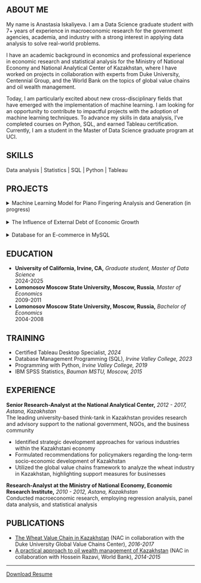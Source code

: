 ## ABOUT ME

My name is Anastasia Iskaliyeva. I am a Data Science graduate student with 7+ years of experience in macroeconomic research for the government agencies, academia, and industry with a strong interest in applying data analysis to solve real-world problems.

I have an academic background in economics and professional experience in economic research and statistical analysis for the Ministry of National Economy and National Analytical Center of Kazakhstan, where I have worked on projects in collaboration with experts from Duke University, Centennial Group, and the World Bank on the topics of global value chains and oil wealth management.

Today, I am particularly excited about new cross-disciplinary fields that have emerged with the implementation of machine learning. I am looking for an opportunity to contribute to impactful projects with the adoption of machine learning techniques. To advance my skills in data analysis, I’ve completed courses on Python, SQL, and earned Tableau certification. Currently, I am a student in the Master of Data Science graduate program at UCI.

## SKILLS

Data analysis | Statistics | SQL | Python | Tableau

## PROJECTS
<details>
  <summary>Machine Learning Model for Piano Fingering Analysis and Generation (in progress)</summary>
<br>
<p>Developed a machine learning model to analyze and generate piano fingering suggestions. Utilizing XML-formatted sheet music with fingering annotations (MusicXML) as training data, the model aims to automatically suggest optimal fingerings for new pieces, enhancing the learning experience for pianists.</p>
</details>
<br>

<details>
  <summary>The Influence of External Debt of Economic Growth</summary>

<br>
<p>Employed Python to build an economic growth model based on IMF research, utilizing World Bank data. Conducted data analysis, curve fitting, and time series modeling (ARIMAX) to assess the relationship between debt and GDP. Discovered insights into the complex dynamics between debt and economic growth, providing valuable information for policymakers.</p>

More details in [Github repo](https://github.com/Anastasia1707/debt_and_gdp)
</details>
<br>

<details>
  <summary>Database for an E-commerce in MySQL</summary>
 
 <br>
 <p>Built a logical diagram for an online store that manages its products, customer interactions, and order fulfillment process. Customers can browse, order, and review products through the company’s website, while the business handles order processing, shipping, and payment management.</p>

  More details in [Github repo](https://github.com/Anastasia1707/MySQL-E-commerce) 
</details>

## EDUCATION

* **University of California, Irvine, CA,** *Graduate student, Master of Data Science*
  <br>2024-2025
* **Lomonosov Moscow State University, Moscow, Russia**, *Master of Economics*
  <br>2009-2011
* **Lomonosov Moscow State University, Moscow, Russia,** *Bachelor of Economics*
  <br>2004-2008

## TRAINING
* Certified Tableau Desktop Specialist, *2024*
*	Database Management Programming (SQL), *Irvine Valley College, 2023*
*	Programming with Python, *Irvine Valley College, 2019*
*	IBM SPSS Statistics, *Bauman MSTU, Moscow, 2015*

## EXPERIENCE
**Senior Research-Analyst at the National Analytical Center,** *2012 - 2017, Astana, Kazakhstan*
<br>The leading university-based think-tank in Kazakhstan provides research and advisory support to the national government, NGOs, and the business community
  * Identified strategic development approaches for various industries within the Kazakhstani economy
  * Formulated recommendations for policymakers regarding the long-term socio-economic development of Kazakhstan
  * Utilized the global value chains framework to analyze the wheat industry in Kazakhstan, highlighting support measures for businesses

**Research-Analyst at the Ministry of National Economy, Economic Research Institute,** *2010 - 2012, Astana, Kazakhstan*
<br>Conducted macroeconomic research, employing regression analysis, panel data analysis, and statistical analysis

## PUBLICATIONS
-	[The Wheat Value Chain in Kazakhstan](https://www.globalvaluechains.org/wp-content/uploads/Wheat-Report-R4-PRINT.pdf) (NAC in collaboration with the Duke University Global Value Chains Center), *2016-2017*
-	[A practical approach to oil wealth management of Kazakhstan](https://www.researchgate.net/publication/272382187_A_practical_approach_to_oil_wealth_management_Application_to_the_case_of_Kazakhstan) (NAC in collaboration with Hossein Razavi, World Bank), *2014-2015*

---
[Download Resume](https://github.com/Anastasia1707/Anastasia1707.github.io/blob/main/Anastasia_Iskaliyeva_Resume.pdf?raw=true)
